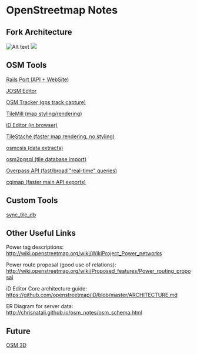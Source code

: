 OpenStreetmap Notes
====================

Fork Architecture
-----------------

![Alt text](http://chrisnatali.github.io/osm_notes/fork_architecture.svg)
<img src="http://chrisnatali.github.io/osm_notes/fork_architecture.svg">

OSM Tools
---------

[Rails Port (API + WebSite)](https://github.com/openstreetmap/openstreetmap-website)

[JOSM Editor](http://josm.openstreetmap.de/wiki)

[OSM Tracker (gps track capture)](http://wiki.openstreetmap.org/wiki/OSMtracker_(Android))

[TileMill (map styling/rendering)](http://wiki.openstreetmap.org/wiki/TileMill)

[iD Editor (in browser)](https://github.com/openstreetmap/iD)

[TileStache (faster map rendering, no styling)](http://tilestache.org/)

[osmosis (data extracts)](https://wiki.openstreetmap.org/wiki/Osmosis)

[osm2pgsql (tile database import)](http://wiki.openstreetmap.org/wiki/Osm2pgsql)

[Overpass API (fast/broad "real-time" queries)](http://wiki.openstreetmap.org/wiki/Overpass_API)

[cgimap (faster main API exports)](https://github.com/zerebubuth/openstreetmap-cgimap)

Custom Tools
------------

[sync_tile_db](https://github.com/chrisnatali/osm-utils/blob/master/sync_tile_db.sh)


Other Useful Links
------------------

Power tag descriptions:  http://wiki.openstreetmap.org/wiki/WikiProject_Power_networks

Power route proposal (good use of relations):  http://wiki.openstreetmap.org/wiki/Proposed_features/Power_routing_proposal

iD Editor Core architecture guide:  https://github.com/openstreetmap/iD/blob/master/ARCHITECTURE.md

ER Diagram for server data:  http://chrisnatali.github.io/osm_notes/osm_schema.html

Future
------

[OSM 3D](http://wiki.openstreetmap.org/wiki/OSM-3D)
